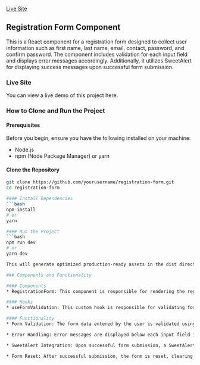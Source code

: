 [Live Site](https://team-genx.vercel.app/)

## Registration Form Component
This is a React component for a registration form designed to collect user information such as first name, last name, email, contact, password, and confirm password. The component includes validation for each input field and displays error messages accordingly. Additionally, it utilizes SweetAlert for displaying success messages upon successful form submission.

### Live Site
You can view a live demo of this project here.

### How to Clone and Run the Project
#### Prerequisites
Before you begin, ensure you have the following installed on your machine:

* Node.js
* npm (Node Package Manager) or yarn

#### Clone the Repository
```bash
git clone https://github.com/yourusername/registration-form.git
cd registration-form

#### Install Dependencies
```bash
npm install
# or
yarn

#### Run the Project
```bash
npm run dev
# or
yarn dev

This will generate optimized production-ready assets in the dist directory.

### Components and Functionality

#### Components
* RegistrationForm: This component is responsible for rendering the registration form UI. It consists of input fields for first name, last name, email, contact, password, confirm password, and a submit button.

#### Hooks
* useFormValidation: This custom hook is responsible for validating form data. It checks for required fields, password length, and password complexity (uppercase, lowercase, special characters). It returns any validation errors encountered during form submission.

#### Functionality
* Form Validation: The form data entered by the user is validated using the useFormValidation hook. Validation rules include ensuring that all required fields are filled, the password is at least 6 characters long, and it contains at least one uppercase letter, one lowercase letter, one number, and one special character.

* Error Handling: Error messages are displayed below each input field if validation fails. These error messages dynamically update as the user interacts with the form.

* SweetAlert Integration: Upon successful form submission, a SweetAlert modal is displayed with a success message indicating that the registration was successful.

* Form Reset: After successful submission, the form is reset, clearing all input fields and error messages, allowing the user to easily submit another registration if desired.